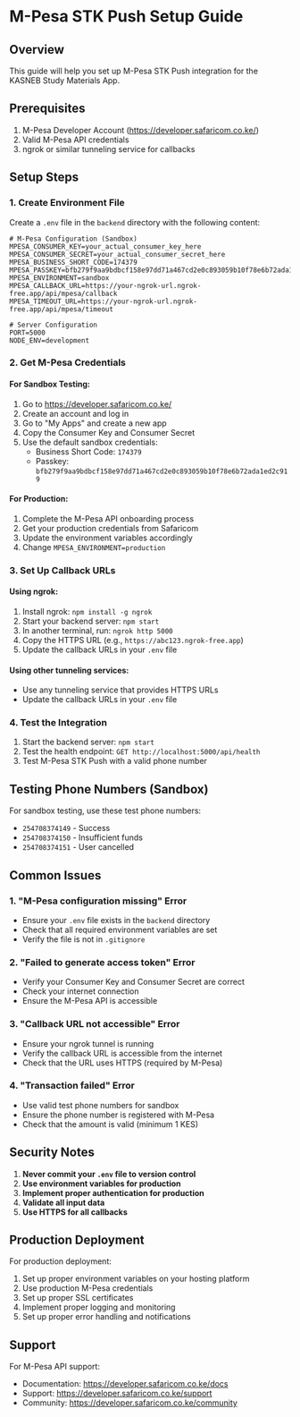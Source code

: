 # M-Pesa STK Push Setup Guide

## Overview
This guide will help you set up M-Pesa STK Push integration for the KASNEB Study Materials App.

## Prerequisites
1. M-Pesa Developer Account (https://developer.safaricom.co.ke/)
2. Valid M-Pesa API credentials
3. ngrok or similar tunneling service for callbacks

## Setup Steps

### 1. Create Environment File
Create a `.env` file in the `backend` directory with the following content:

```env
# M-Pesa Configuration (Sandbox)
MPESA_CONSUMER_KEY=your_actual_consumer_key_here
MPESA_CONSUMER_SECRET=your_actual_consumer_secret_here
MPESA_BUSINESS_SHORT_CODE=174379
MPESA_PASSKEY=bfb279f9aa9bdbcf158e97dd71a467cd2e0c893059b10f78e6b72ada1ed2c919
MPESA_ENVIRONMENT=sandbox
MPESA_CALLBACK_URL=https://your-ngrok-url.ngrok-free.app/api/mpesa/callback
MPESA_TIMEOUT_URL=https://your-ngrok-url.ngrok-free.app/api/mpesa/timeout

# Server Configuration
PORT=5000
NODE_ENV=development
```

### 2. Get M-Pesa Credentials

#### For Sandbox Testing:
1. Go to https://developer.safaricom.co.ke/
2. Create an account and log in
3. Go to "My Apps" and create a new app
4. Copy the Consumer Key and Consumer Secret
5. Use the default sandbox credentials:
   - Business Short Code: `174379`
   - Passkey: `bfb279f9aa9bdbcf158e97dd71a467cd2e0c893059b10f78e6b72ada1ed2c919`

#### For Production:
1. Complete the M-Pesa API onboarding process
2. Get your production credentials from Safaricom
3. Update the environment variables accordingly
4. Change `MPESA_ENVIRONMENT=production`

### 3. Set Up Callback URLs

#### Using ngrok:
1. Install ngrok: `npm install -g ngrok`
2. Start your backend server: `npm start`
3. In another terminal, run: `ngrok http 5000`
4. Copy the HTTPS URL (e.g., `https://abc123.ngrok-free.app`)
5. Update the callback URLs in your `.env` file

#### Using other tunneling services:
- Use any tunneling service that provides HTTPS URLs
- Update the callback URLs in your `.env` file

### 4. Test the Integration

1. Start the backend server: `npm start`
2. Test the health endpoint: `GET http://localhost:5000/api/health`
3. Test M-Pesa STK Push with a valid phone number

## Testing Phone Numbers (Sandbox)

For sandbox testing, use these test phone numbers:
- `254708374149` - Success
- `254708374150` - Insufficient funds
- `254708374151` - User cancelled

## Common Issues

### 1. "M-Pesa configuration missing" Error
- Ensure your `.env` file exists in the `backend` directory
- Check that all required environment variables are set
- Verify the file is not in `.gitignore`

### 2. "Failed to generate access token" Error
- Verify your Consumer Key and Consumer Secret are correct
- Check your internet connection
- Ensure the M-Pesa API is accessible

### 3. "Callback URL not accessible" Error
- Ensure your ngrok tunnel is running
- Verify the callback URL is accessible from the internet
- Check that the URL uses HTTPS (required by M-Pesa)

### 4. "Transaction failed" Error
- Use valid test phone numbers for sandbox
- Ensure the phone number is registered with M-Pesa
- Check that the amount is valid (minimum 1 KES)

## Security Notes

1. **Never commit your `.env` file to version control**
2. **Use environment variables for production**
3. **Implement proper authentication for production**
4. **Validate all input data**
5. **Use HTTPS for all callbacks**

## Production Deployment

For production deployment:

1. Set up proper environment variables on your hosting platform
2. Use production M-Pesa credentials
3. Set up proper SSL certificates
4. Implement proper logging and monitoring
5. Set up proper error handling and notifications

## Support

For M-Pesa API support:
- Documentation: https://developer.safaricom.co.ke/docs
- Support: https://developer.safaricom.co.ke/support
- Community: https://developer.safaricom.co.ke/community
